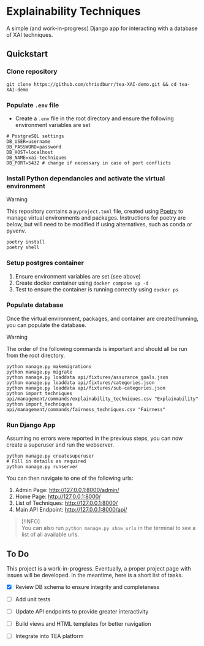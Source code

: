 # Explainability Techniques

A simple (and work-in-progress) Django app for interacting with a database of XAI techniques. 

## Quickstart

### Clone repository

```shell
git clone https://github.com/chrisdburr/tea-XAI-demo.git && cd tea-XAI-demo
```

### Populate `.env` file

- Create a `.env` file in the root directory and ensure the following environment variables are set

```.env
# PostgreSQL settings
DB_USER=username
DB_PASSWORD=password
DB_HOST=localhost
DB_NAME=xai-techniques
DB_PORT=5432 # change if necessary in case of port conflicts
```

### Install Python dependancies and activate the virtual environment

> [!WARNING]  
> This repository contains a `pyproject.toml` file, created using [Poetry](https://python-poetry.org/docs/#installation) to manage virtual environments and packages. Instructions for poetry are below, but will need to be modified if using alternatives, such as conda or pyvenv.

```shell
poetry install
poetry shell
```

### Setup postgres container

1. Ensure environment variables are set (see above)
2. Create docker container using `docker compose up -d`
3. Test to ensure the container is running correctly using `docker ps`

### Populate database

Once the virtual environment, packages, and container are created/running, you can populate the database.

> [!WARNING]  
> The order of the following commands is important and should all be run from the root directory.

```shell
python manage.py makemigrations
python manage.py migrate
python manage.py loaddata api/fixtures/assurance_goals.json
python manage.py loaddata api/fixtures/categories.json
python manage.py loaddata api/fixtures/sub-categories.json
python import_techniques api/management/commands/explainability_techniques.csv "Explainability"
python import_techniques api/management/commands/fairness_techniques.csv "Fairness"
```

### Run Django App

Assuming no errors were reported in the previous steps, you can now create a superuser and run the webserver.

```shell
python manage.py createsuperuser
# Fill in details as required
python manage.py runserver
```

You can then navigate to one of the following urls:

1. Admin Page: http://127.0.0.1:8000/admin/
2. Home Page: http://127.0.0.1:8000/
3. List of Techniques: http://127.0.0.1:8000/
4. Main API Endpoint: http://127.0.0.1:8000/api/

> [!INFO]  
> You can also run `python manage.py show_urls` in the terminal to see a list of all available urls.

## To Do

This project is a work-in-progress. Eventually, a proper project page with issues will be developed. In the meantime, here is a short list of tasks.

- [x] Review DB schema to ensure integrity and completeness
- [ ] Add unit tests
- [ ] Update API endpoints to provide greater interactivity
- [ ] Build views and HTML templates for better navigation
- [ ] Integrate into TEA platform

